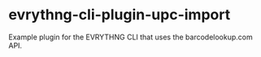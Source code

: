 # evrythng-cli-plugin-upc-import
Example plugin for the EVRYTHNG CLI that uses the barcodelookup.com API.
